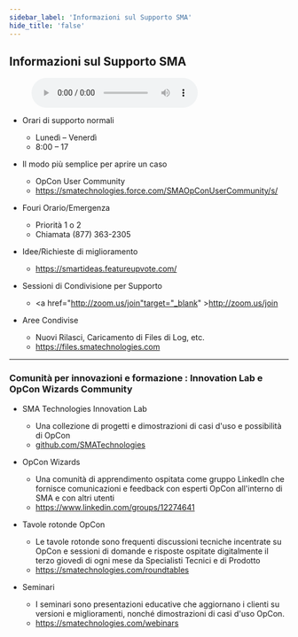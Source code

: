 ```yaml
---
sidebar_label: 'Informazioni sul Supporto SMA'
hide_title: 'false'
---
```


## Informazioni sul Supporto SMA

<figure>
    <audio
        controls
        src="audiobasic/SMASupportInformation.mp3">
            Your browser does not support the
            <code>audio</code> element.
    </audio>
</figure>

* Orari di supporto normali
    * Lunedì – Venerdì
    * 8:00 – 17

* Il modo più semplice per aprire un caso  
  * OpCon User Community 
  * <a href="https://smatechnologies.force.com/SMAOpConUserCommunity/s/" target="_blank">https://smatechnologies.force.com/SMAOpConUserCommunity/s/</a>

* Fouri Orario/Emergenza
    * Priorità 1 o 2
    * Chiamata (877) 363-2305

* Idee/Richieste di miglioramento
  * <a href="https://smartideas.featureupvote.com/" target="_blank">https://smartideas.featureupvote.com/</a>

* Sessioni di Condivisione per Supporto
  * <a href="http://zoom.us/join"target="_blank" >http://zoom.us/join</a>

* Aree Condivise
  * Nuovi Rilasci, Caricamento di Files di Log, etc.
  * <a href="https://files.smatechnologies.com" target="_blank">https://files.smatechnologies.com</a>

---

### Comunità per innovazioni e formazione : Innovation Lab e OpCon Wizards Community

* SMA Technologies Innovation Lab
    * Una collezione di progetti e dimostrazioni di casi d'uso e possibilità di OpCon
  * <a href="https://github.com/SMATechnologies" target="_blank">github.com/SMATechnologies</a>

* OpCon Wizards
    * Una comunità di apprendimento ospitata come gruppo LinkedIn che fornisce comunicazioni e feedback con esperti OpCon all'interno di SMA e con altri utenti
  * <a href="https://www.linkedin.com/groups/12274641" target="_blank">https://www.linkedin.com/groups/12274641</a>

* Tavole rotonde OpCon
    * Le tavole rotonde sono frequenti discussioni tecniche incentrate su OpCon e sessioni di domande e risposte ospitate digitalmente il terzo giovedì di ogni mese da Specialisti Tecnici e di Prodotto
  * <a href="https://smatechnologies.com/roundtables" target="_blank">https://smatechnologies.com/roundtables</a>

* Seminari
    * I seminari sono presentazioni educative che aggiornano i clienti su versioni e miglioramenti, nonché dimostrazioni di casi d'uso OpCon.
  * <a href="https://smatechnologies.com/webinars" target="_blank">https://smatechnologies.com/webinars</a>
